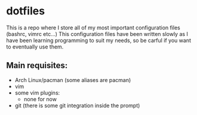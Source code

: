 # dotfiles
This is a repo where I store all of my most important configuration files (bashrc, vimrc etc...)
This configuration files have been written slowly as I have been learning programming to suit my needs, so be carful if you want to eventually use them.
## Main requisites:
- Arch Linux/pacman (some aliases are pacman)
- vim
- some vim plugins:
  - none for now
- git (there is some git integration inside the prompt)
